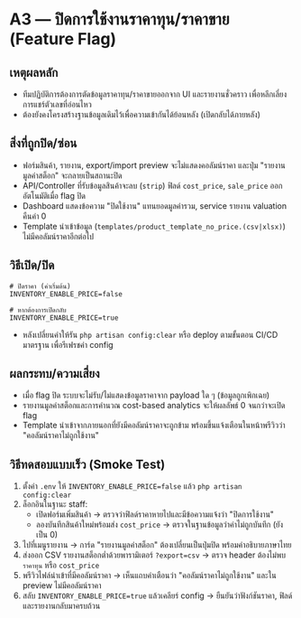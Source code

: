 # A3 — ปิดการใช้งานราคาทุน/ราคาขาย (Feature Flag)

## เหตุผลหลัก
- ทีมปฏิบัติการต้องการตัดข้อมูลราคาทุน/ราคาขายออกจาก UI และรายงานชั่วคราว เพื่อหลีกเลี่ยงการแชร์ตัวเลขที่อ่อนไหว
- ต้องยังคงโครงสร้างฐานข้อมูลเดิมไว้เพื่อความเข้ากันได้ย้อนหลัง (เปิดกลับได้ภายหลัง)

## สิ่งที่ถูกปิด/ซ่อน
- ฟอร์มสินค้า, รายงาน, export/import preview จะไม่แสดงคอลัมน์ราคา และปุ่ม "รายงานมูลค่าสต็อก" จะกลายเป็นสถานะปิด
- API/Controller ที่รับข้อมูลสินค้าจะลบ (`strip`) ฟิลด์ `cost_price`, `sale_price` ออกอัตโนมัติเมื่อ flag ปิด
- Dashboard แสดงข้อความ "ปิดใช้งาน" แทนยอดมูลค่ารวม, service รายงาน valuation คืนค่า 0
- Template นำเข้าข้อมูล (`templates/product_template_no_price.(csv|xlsx)`) ไม่มีคอลัมน์ราคาอีกต่อไป

## วิธีเปิด/ปิด
```env
# ปิดราคา (ค่าเริ่มต้น)
INVENTORY_ENABLE_PRICE=false

# หากต้องการเปิดกลับ
INVENTORY_ENABLE_PRICE=true
```
- หลังเปลี่ยนค่าให้รัน `php artisan config:clear` หรือ deploy ตามขั้นตอน CI/CD มาตรฐาน เพื่อรีเฟรชค่า config

## ผลกระทบ/ความเสี่ยง
- เมื่อ flag ปิด ระบบจะไม่รับ/ไม่แสดงข้อมูลราคาจาก payload ใด ๆ (ข้อมูลถูกเพิกเฉย)
- รายงานมูลค่าสต็อกและการคำนวณ cost-based analytics จะให้ผลลัพธ์ 0 จนกว่าจะเปิด flag
- Template นำเข้าจากภายนอกที่ยังมีคอลัมน์ราคาจะถูกข้าม พร้อมขึ้นแจ้งเตือนในหน้าพรีวิวว่า "คอลัมน์ราคาไม่ถูกใช้งาน"

## วิธีทดสอบแบบเร็ว (Smoke Test)
1. ตั้งค่า `.env` ให้ `INVENTORY_ENABLE_PRICE=false` แล้ว `php artisan config:clear`
2. ล็อกอินในฐานะ staff:
   - เปิดฟอร์มเพิ่มสินค้า → ตรวจว่าฟิลด์ราคาหายไปและมีข้อความแจ้งว่า "ปิดการใช้งาน"
   - ลองบันทึกสินค้าใหม่พร้อมส่ง `cost_price` → ตรวจในฐานข้อมูลว่าค่าไม่ถูกบันทึก (ยังเป็น 0)
3. ไปที่เมนูรายงาน → การ์ด "รายงานมูลค่าสต็อก" ต้องเปลี่ยนเป็นปุ่มปิด พร้อมคำอธิบายภาษาไทย
4. ส่งออก CSV รายงานสต็อกต่ำด้วยพารามิเตอร์ `?export=csv` → ตรวจ header ต้องไม่พบ `ราคาทุน` หรือ `cost_price`
5. พรีวิวไฟล์นำเข้าที่มีคอลัมน์ราคา → เห็นแถบคำเตือนว่า "คอลัมน์ราคาไม่ถูกใช้งาน" และใน preview ไม่มีคอลัมน์ราคา
6. สลับ `INVENTORY_ENABLE_PRICE=true` แล้วเคลียร์ config → ยืนยันว่าฟังก์ชันราคา, ฟิลด์ และรายงานกลับมาครบถ้วน
